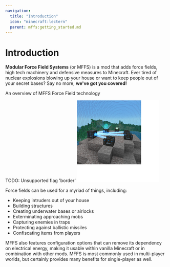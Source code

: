 ```yaml
---
navigation:
  title: "Introduction"
  icon: "minecraft:lectern"
  parent: mffs:getting_started.md
---
```


# Introduction

**Modular Force Field Systems** (or MFFS) is a mod that adds <Color id="dark_aqua">force fields</Color>, <Color id="dark_purple">high tech machinery</Color> and <Color id="gold">defensive measures</Color> to Minecraft. Ever tired of nuclear explosions blowing up your house or want to keep people out of your secret bases? Say no more, **we've got you covered!**

An overview of MFFS Force Field technology

TODO: Unsupported flag 'border'
![](overview.png)

Force fields can be used for a myriad of things, including: 
- Keeping intruders out of your house
- Building structures
- Creating underwater bases or airlocks
- Exterminating approaching mobs
- Capturing enemies in traps
- Protecting against ballistic missiles
- Confiscating items from players

MFFS also features configuration options that can <Color id="dark_aqua">remove its dependency on electrical energy</Color>, making it usable within vanilla Minecraft or in combination with other mods. MFFS is most commonly used in <Color id="dark_green">multi-player</Color> worlds, but certainly provides many benefits for <Color id="dark_green">single-player</Color> as well.

